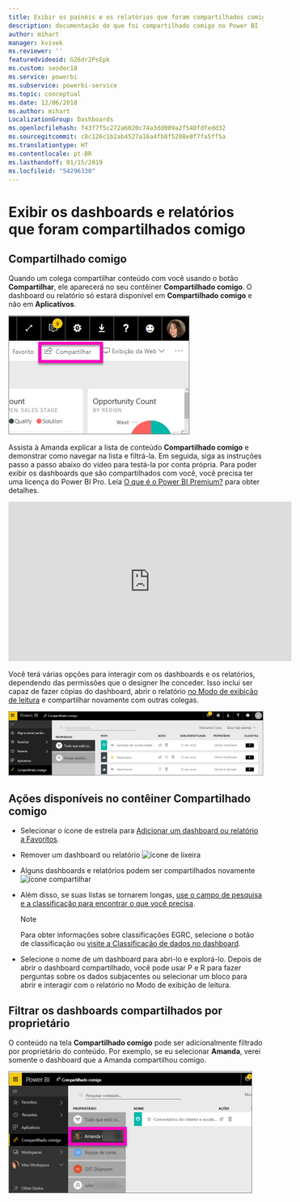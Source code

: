 ```yaml
---
title: Exibir os painéis e os relatórios que foram compartilhados comigo
description: documentação do que foi compartilhado comigo no Power BI
author: mihart
manager: kvivek
ms.reviewer: ''
featuredvideoid: G26dr2PsEpk
ms.custom: seodec18
ms.service: powerbi
ms.subservice: powerbi-service
ms.topic: conceptual
ms.date: 12/06/2018
ms.author: mihart
LocalizationGroup: Dashboards
ms.openlocfilehash: f43f7f5c272a6020c74a3dd009a2f540fdfedd32
ms.sourcegitcommit: c8c126c1b2ab4527a16a4fb8f5208e0f7fa5ff5a
ms.translationtype: HT
ms.contentlocale: pt-BR
ms.lasthandoff: 01/15/2019
ms.locfileid: "54296330"
---
```

# <a name="display-the-dashboards-and-reports-that-have-been-shared-with-me"></a>Exibir os dashboards e relatórios que foram compartilhados comigo
## <a name="shared-with-me"></a>Compartilhado comigo

Quando um colega compartilhar conteúdo com você usando o botão **Compartilhar**, ele aparecerá no seu contêiner **Compartilhado comigo**. O dashboard ou relatório só estará disponível em **Compartilhado comigo** e não em **Aplicativos**.

![Ícone Compartilhar](./media/end-user-shared-with-me/power-bi-share-dash.png)

Assista à Amanda explicar a lista de conteúdo **Compartilhado comigo** e demonstrar como navegar na lista e filtrá-la. Em seguida, siga as instruções passo a passo abaixo do vídeo para testá-la por conta própria. Para poder exibir os dashboards que são compartilhados com você, você precisa ter uma licença do Power BI Pro. Leia [O que é o Power BI Premium?](../service-premium.md) para obter detalhes.

<iframe width="560" height="315" src="https://www.youtube.com/embed/G26dr2PsEpk" frameborder="0" allowfullscreen></iframe>

Você terá várias opções para interagir com os dashboards e os relatórios, dependendo das permissões que o designer lhe conceder. Isso inclui ser capaz de fazer cópias do dashboard, abrir o relatório [no Modo de exibição de leitura](end-user-reading-view.md) e compartilhar novamente com outras colegas.

![Contêiner Compartilhado comigo](./media/end-user-shared-with-me/power-bi-container.png)

## <a name="actions-available-from-the-shared-with-me-container"></a>Ações disponíveis no contêiner **Compartilhado comigo**
* Selecionar o ícone de estrela para [Adicionar um dashboard ou relatório a Favoritos](end-user-favorite.md).
* Remover um dashboard ou relatório  ![ícone de lixeira](./media/end-user-shared-with-me/power-bi-delete-icon.png)
* Alguns dashboards e relatórios podem ser compartilhados novamente  ![ícone compartilhar](./media/end-user-shared-with-me/power-bi-share-icon-new.png)
* Além disso, se suas listas se tornarem longas, [use o campo de pesquisa e a classificação para encontrar o que você precisa](end-user-search-sort.md).
  
  > [!NOTE]
  > Para obter informações sobre classificações EGRC, selecione o botão de classificação ou [visite a Classificação de dados no dashboard](../service-data-classification.md).
  > 
  > 
* Selecione o nome de um dashboard para abri-lo e explorá-lo. Depois de abrir o dashboard compartilhado, você pode usar P e R para fazer perguntas sobre os dados subjacentes ou selecionar um bloco para abrir e interagir com o relatório no Modo de exibição de leitura.

## <a name="filter-shared-dashboards-by-owner"></a>Filtrar os dashboards compartilhados por proprietário
O conteúdo na tela **Compartilhado comigo** pode ser adicionalmente filtrado por proprietário do conteúdo. Por exemplo, se eu selecionar **Amanda**, verei somente o dashboard que a Amanda compartilhou comigo.

![dashboard filtrado pelo proprietário](./media/end-user-shared-with-me/power-bi-owner-new.png)